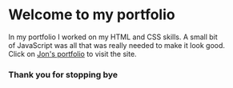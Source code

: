 <h1>Welcome to my portfolio</h1>
In my portfolio I worked on my HTML and CSS skills. A small bit
<br>
of JavaScript was all that was really needed to make it look good.
<br>
Click on <a href="file:///C:/Users/jonat/OneDrive/Desktop/jonathan-treloggen.github.io/index.html" target="_blank">Jon's portfolio</a> to visit the site.
<br>
<h3>Thank you for stopping bye</h3>
